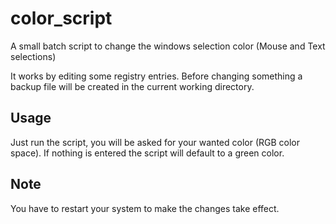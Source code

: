 # color_script
A small batch script to change the windows selection color (Mouse and Text selections)

It works by editing some registry entries.
Before changing something a backup file will be created in the current working directory.

## Usage
Just run the script, you will be asked for your wanted color (RGB color space).
If nothing is entered the script will default to a green color.

## Note
You have to restart your system to make the changes take effect.
